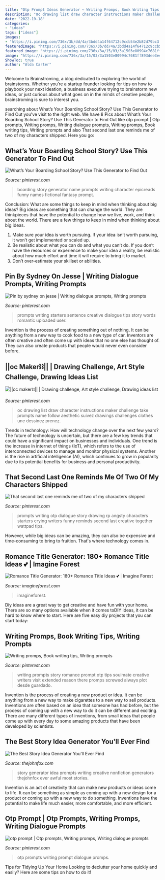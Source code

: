 ```yaml
---
title: "Otp Prompt Ideas Generator ~ Writing Promps, Book Writing Tips, Writing Prompts"
description: "Oc drawing list draw character instructions maker challenge take prompts name follow aesthetic suivez drawings challenges clothes une dessinez prenez"
date: "2022-10-18"
categories:
- "ideas"
tags: ["ideas"]
images:
- "https://i.pinimg.com/736x/3b/dd/4a/3bdd4a14f64712c9ccb54e2b82d79bc3.jpg"
featuredImage: "https://i.pinimg.com/736x/3b/dd/4a/3bdd4a14f64712c9ccb54e2b82d79bc3.jpg"
featured_image: "https://i.pinimg.com/736x/3a/15/03/3a1503e80994c7681ff893dee3ecee12.jpg"
image: "https://i.pinimg.com/736x/3a/15/03/3a1503e80994c7681ff893dee3ecee12.jpg"
ShowToc: true
author: "Alda Carter"
---
```



Welcome to Brainstroming, a blog dedicated to exploring the world of brainstorms. Whether you’re a startup founder looking for tips on how to playbook your next ideation, a business executive trying to brainstorm new ideas, or just curious about what goes on in the minds of creative people, brainstroming is sure to interest you.

	

		
searching about What’s Your Boarding School Story? Use This Generator to Find Out you've visit to the right web. We have 8 Pics about What’s Your Boarding School Story? Use This Generator to Find Out like otp prompt | Otp prompts, Writing promps, Writing dialogue prompts, Writing promps, Book writing tips, Writing prompts and also That second last one reminds me of two of my characters shipped. Here you go:
		
    
## What’s Your Boarding School Story? Use This Generator To Find Out

<img loading=lazy src="https://i.pinimg.com/originals/e3/46/46/e346463a4ce3d9e0fdcc503e8895ac9f.png" onerror="this.onerror=null;this.src='https://tse2.mm.bing.net/th?id=OIP.P57CQglRo9Lo4gOOVMCRCwHaNt&amp;pid=15.1';" alt="What’s Your Boarding School Story? Use This Generator to Find Out">

_Source: pinterest.com_

>boarding story generator name prompts writing character epicreads funny names fictional fantasy prompt. 

	

Conclusion: What are some things to keep in mind when thinking about big ideas?
Big ideas are something that can change the world. They are thinkpieces that have the potential to change how we live, work, and think about the world. There are a few things to keep in mind when thinking about big ideas. 
1. Make sure your idea is worth pursuing. If your idea isn’t worth pursuing, it won’t get implemented or scaled up. 
2. Be realistic about what you can do and what you can’t do. If you don’t have the resources or experience to make your idea a reality, be realistic about how much effort and time it will require to bring it to market. 
3. Don’t over-estimate your skillset or abilities.

    
## Pin By Sydney On Jesse | Writing Dialogue Prompts, Writing Prompts

<img loading=lazy src="https://i.pinimg.com/736x/3b/dd/4a/3bdd4a14f64712c9ccb54e2b82d79bc3.jpg" onerror="this.onerror=null;this.src='https://tse2.mm.bing.net/th?id=OIP.85plt_Z8u6YyNO-BHz6lYAHaMw&amp;pid=15.1';" alt="Pin by sydney on jesse | Writing dialogue prompts, Writing prompts">

_Source: pinterest.com_

>prompts writing starters sentence creative dialogue tips story words romantic uploaded user. 

	

Invention is the process of creating something out of nothing. It can be anything from a new way to cook food to a new type of car. Inventors are often creative and often come up with ideas that no one else has thought of. They can also create products that people would never even consider before.

    
## ||oc Maker⛓|| | Drawing Challenge, Art Style Challenge, Drawing Ideas List

<img loading=lazy src="https://i.pinimg.com/736x/b0/a0/a6/b0a0a6f849d4ba25a57b3030c3732bda.jpg" onerror="this.onerror=null;this.src='https://tse1.mm.bing.net/th?id=OIP.95-zDmQdMwIJSfBAZ9pUVAHaNK&amp;pid=15.1';" alt="||oc maker⛓|| | Drawing challenge, Art style challenge, Drawing ideas list">

_Source: pinterest.com_

>oc drawing list draw character instructions maker challenge take prompts name follow aesthetic suivez drawings challenges clothes une dessinez prenez. 

	

Trends in technology: How will technology change over the next few years?
The future of technology is uncertain, but there are a few key trends that could have a significant impact on businesses and individuals. One trend is the increase in internet of things (IoT), which refers to the use of interconnected devices to manage and monitor physical systems. Another is the rise in artificial intelligence (AI), which continues to grow in popularity due to its potential benefits for business and personal productivity.

    
## That Second Last One Reminds Me Of Two Of My Characters Shipped

<img loading=lazy src="https://i.pinimg.com/736x/3a/15/03/3a1503e80994c7681ff893dee3ecee12.jpg" onerror="this.onerror=null;this.src='https://tse4.mm.bing.net/th?id=OIP.zUZDtG3AWbXqu_Waw-YheQHaG4&amp;pid=15.1';" alt="That second last one reminds me of two of my characters shipped">

_Source: pinterest.com_

>prompts writing otp dialogue story drawing rp angsty characters starters crying writers funny reminds second last creative together wattpad tips. 

	

However, while big ideas can be amazing, they can also be expensive and time-consuming to bring to fruition. That's where technology comes in.

    
## Romance Title Generator: 180+ Romance Title Ideas 💕 | Imagine Forest

<img loading=lazy src="https://assets.imagineforest.com/blog/wp-content/uploads/2021/01/Romance-Book-Title-Ideas.png" onerror="this.onerror=null;this.src='https://tse4.mm.bing.net/th?id=OIP.CoD2y0pzH2g8YxkdxbvsMQHaLG&amp;pid=15.1';" alt="Romance Title Generator: 180+ Romance Title Ideas 💕 | Imagine Forest">

_Source: imagineforest.com_

>imagineforest. 

	

Diy ideas are a great way to get creative and have fun with your home. There are so many options available when it comes toDIY ideas, it can be hard to know where to start. Here are five easy diy projects that you can start today: 

    
## Writing Promps, Book Writing Tips, Writing Prompts

<img loading=lazy src="https://i.pinimg.com/736x/dd/07/d0/dd07d034489861efd21954ad49c6aafa--plot-ideas-story-ideas.jpg" onerror="this.onerror=null;this.src='https://tse1.mm.bing.net/th?id=OIP.BR1_iFvOFNk9D9r8SmP6dAAAAA&amp;pid=15.1';" alt="Writing promps, Book writing tips, Writing prompts">

_Source: pinterest.com_

>writing prompts story romance prompt otp tips soulmate creative writers visit extended reason there promps screwed always plot desde guardado. 

	

Invention is the process of creating a new product or idea. It can be anything from a new way to make cigarettes to a new way to sell products. Inventions are often based on an idea that someone has had before, but the process of coming up with a new way to do it can be different and exciting. There are many different types of inventions, from small ideas that people come up with every day to some amazing products that have been developed by scientists.

    
## The Best Story Idea Generator You&#039;ll Ever Find

<img loading=lazy src="http://thejohnfox.com/wp-content/uploads/2016/05/Story-Generator-3.jpg" onerror="this.onerror=null;this.src='https://tse2.mm.bing.net/th?id=OIP.-eLF5yElhHJ6SeG-ERlxtAHaLH&amp;pid=15.1';" alt="The Best Story Idea Generator You&#039;ll Ever Find">

_Source: thejohnfox.com_

>story generator idea prompts writing creative nonfiction generators thejohnfox ever awful most stories. 

	

Invention is an act of creativity that can make new products or ideas come to life. It can be something as simple as coming up with a new design for a product or coming up with a new way to do something. Inventions have the potential to make life much easier, more comfortable, and more efficient.

    
## Otp Prompt | Otp Prompts, Writing Promps, Writing Dialogue Prompts

<img loading=lazy src="https://i.pinimg.com/originals/2e/b6/7f/2eb67f434e14b335b24ee65dc2a66c78.jpg" onerror="this.onerror=null;this.src='https://tse2.mm.bing.net/th?id=OIP.M62_597NtfzyjLSOTht4DwHaKq&amp;pid=15.1';" alt="otp prompt | Otp prompts, Writing promps, Writing dialogue prompts">

_Source: pinterest.com_

>otp prompts writing prompt dialogue promps. 

	

Tips for Tidying Up Your Home
Looking to declutter your home quickly and easily? Here are some tips on how to do it!

